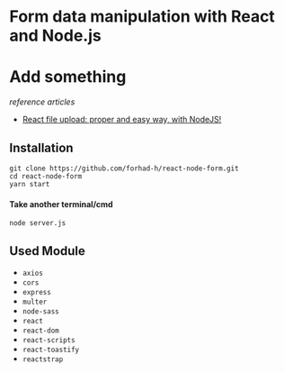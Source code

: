# Form data manipulation with React and Node.js

# Add something
*reference articles*
- [React file upload: proper and easy way, with NodeJS!](https://programmingwithmosh.com/javascript/react-file-upload-proper-server-side-nodejs-easy/)

## Installation

```
git clone https://github.com/forhad-h/react-node-form.git  
cd react-node-form  
yarn start
```

#### Take another terminal/cmd

`node server.js`

## Used Module

- `axios`
- `cors`
- `express`
- `multer`
- `node-sass`
- `react`
- `react-dom`
- `react-scripts`
- `react-toastify`
- `reactstrap`
